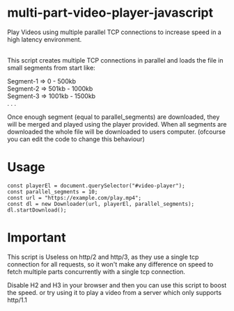 # multi-part-video-player-javascript

Play Videos using multiple parallel TCP connections to increase speed in a high latency environment.<br><br>

This script creates multiple TCP connections in parallel and loads the file in small segments from start like:

Segment-1 => 0 - 500kb<br>
Segment-2 => 501kb - 1000kb<br>
Segment-3 => 1001kb - 1500kb<br>
.
.
.

Once enough segment (equal to parallel_segments) are downloaded, they will be merged and played using the player provided.
When all segments are downloaded the whole file will be downloaded to users computer. (ofcourse you can edit the code to change this behaviour)

# Usage
```
const playerEl = document.querySelector("#video-player");
const parallel_segments = 10;
const url = "https://example.com/play.mp4";
const dl = new Downloader(url, playerEl, parallel_segments);
dl.startDownload();
```

# Important

This script is Useless on http/2 and http/3, as they use a single tcp connection for all requests, so it won't make any difference on speed to fetch multiple parts concurrently with a single tcp connection.<br>

Disable H2 and H3 in your browser and then you can use this script to boost the speed. or try using it to play a video from a server which only supports http/1.1
